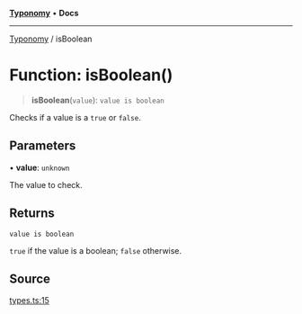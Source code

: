 [**Typonomy**](../README.md) • **Docs**

***

[Typonomy](../globals.md) / isBoolean

# Function: isBoolean()

> **isBoolean**(`value`): `value is boolean`

Checks if a value is a `true` or `false`.

## Parameters

• **value**: `unknown`

The value to check.

## Returns

`value is boolean`

`true` if the value is a boolean; `false` otherwise.

## Source

[types.ts:15](https://github.com/softcraft-development/typonomy/blob/ed30302645156be7a3415a48b3f38706435f25d3/src/types.ts#L15)
